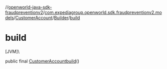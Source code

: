 //[openworld-java-sdk-fraudpreventionv2](../../../../index.md)/[com.expediagroup.openworld.sdk.fraudpreventionv2.models](../../index.md)/[CustomerAccount](../index.md)/[Builder](index.md)/[build](build.md)

# build

[JVM]\

public final [CustomerAccount](../index.md)[build](build.md)()

